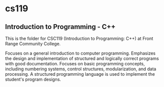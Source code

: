 # cs119
## Introduction to Programming - C++


This is the folder for CSC119 (Introduction to Programming: C++) at Front Range Community College.

Focuses on a general introduction to computer programming. Emphasizes the design and implementation of structured and logically correct programs with good documentation. Focuses on basic programming concepts, including numbering systems, control structures, modularization, and data processing. A structured programming language is used to implement the student's program designs.
